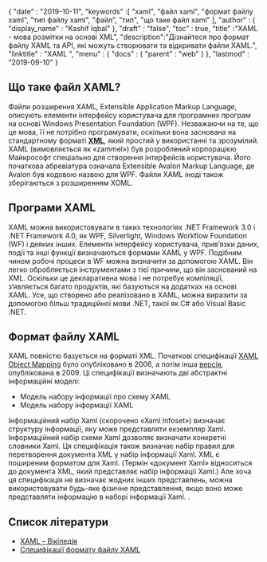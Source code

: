 {
  "date" : "2019-10-11",
  "keywords" :[ "xaml", "файл xaml", "формат файлу xaml", "тип файлу xaml", "файл", "тип", "що таке файл xaml" ],
  "author" : {
    "display_name" : "Kashif Iqbal"
},
  "draft" : "false",
  "toc" : true,
  "title" :"XAML - мова розмітки на основі XML",
  "description":"Дізнайтеся про формат файлу XAML та API, які можуть створювати та відкривати файли XAML.",
  "linktitle" : "XAML ",
  "menu" : {
    "docs" : {
      "parent" : "web"
}
},
  "lastmod" : "2019-09-10"
}

## Що таке файл XAML?

Файли розширення XAML, Extensible Application Markup Language, описують елементи інтерфейсу користувача для програмних програм на основі Windows Presentation Foundation (WPF). Незважаючи на те, що це мова, її не потрібно програмувати, оскільки вона заснована на стандартному форматі **[XML](/uk/web/xml/)**, який простий у використанні та зрозумілий. XAML (вимовляється як «zammel») був розроблений корпорацією Майкрософт спеціально для створення інтерфейсів користувача. Його початкова абревіатура означала Extensible Avalon Markup Language, де Avalon був кодовою назвою для WPF. Файли XAML іноді також зберігаються з розширенням XOML.

## Програми XAML

XAML можна використовувати в таких технологіях .NET Framework 3.0 і .NET Framework 4.0, як WPF, Silverlight, Windows Workflow Foundation (WF) і деяких інших. Елементи інтерфейсу користувача, прив’язки даних, події та інші функції визначаються формами XAML у WPF. Подібним чином робочі процеси в WF можна визначити за допомогою XAML. Він легко обробляється інструментами з тієї причини, що він заснований на XML. Оскільки це декларативна мова і не потребує компіляції, з’являється багато продуктів, які базуються на додатках на основі XAML. Усе, що створено або реалізовано в XAML, можна виразити за допомогою більш традиційної мови .NET, такої як C# або Visual Basic .NET.

## Формат файлу XAML

XAML повністю базується на форматі XML. Початкові специфікації [XAML Object Mapping](https://download.microsoft.com/download/0/A/6/0A6F7755-9AF5-448B-907D-13985ACCF53E/%5BMS-XAML%5D.pdf) було опубліковано в 2006, а потім інша [версія](http://download.microsoft.com/download/0/A/6/0A6F7755-9AF5-448B-907D-13985ACCF53E/%5BMS-XAML-2009%5D.pdf), опублікована в 2009. Ці специфікації визначають дві абстрактні інформаційні моделі:

* Модель набору інформації про схему XAML
* Модель набору інформації XAML

Інформаційний набір Xaml (скорочено «Xaml Infoset») визначає структуру інформації, яку може представляти екземпляр Xaml. Інформаційний набір схеми Xaml дозволяє визначати конкретні словники Xaml. Ця специфікація також визначає набір правил для перетворення документа XML у набір інформації Xaml. XML є поширеним форматом для Xaml. (Термін «документ Xaml» відноситься до документа XML, який представляє набір інформації Xaml.) Але хоча ця специфікація не визначає жодних інших представлень, можна використовувати будь-яке фізичне представлення, якщо воно може представляти інформацію в наборі інформації Xaml. .

## Список літератури

* [XAML – Вікіпедія](https://en.wikipedia.org/wiki/Extensible_Application_Markup_Language)
* [Специфікації формату файлу XAML](http://download.microsoft.com/download/0/A/6/0A6F7755-9AF5-448B-907D-13985ACCF53E/%5BMS-XAML-2009%5D.pdf)

